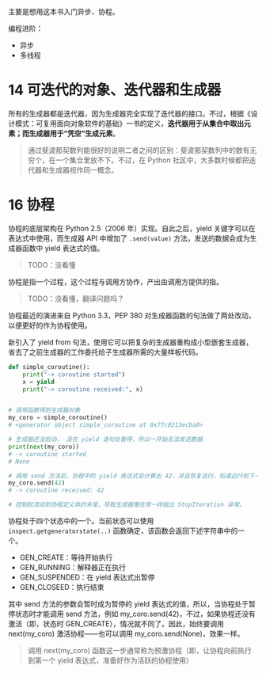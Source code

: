 主要是想用这本书入门异步、协程。


编程进阶：
- 异步
- 多线程

# 14 可迭代的对象、迭代器和生成器

所有的生成器都是迭代器，因为生成器完全实现了迭代器的接口。不过，根据《设计模式：可复用面向对象软件的基础》一书的定义，**迭代器用于从集合中取出元素；而生成器用于“凭空”生成元素**。
> 通过斐波那契数列能很好的说明二者之间的区别：斐波那契数列中的数有无穷个，在一个集合里放不下。不过，在 Python 社区中，大多数时候都把迭代器和生成器视作同一概念。

# 16 协程

协程的底层架构在 Python 2.5（2006 年）实现。自此之后，yield 关键字可以在表达式中使用，而生成器 API 中增加了 `.send(value)` 方法，发送的数据会成为生成器函数中 yield 表达式的值。
> TODO：没看懂

协程是指一个过程，这个过程与调用方协作，产出由调用方提供的指。
> TODO：没看懂，翻译问题吗？

协程最近的演进来自 Python 3.3，PEP 380 对生成器函数的句法做了两处改动，以便更好的作为协程使用。

新引入了 yield from 句法，使用它可以把复杂的生成器重构成小型嵌套生成器，省去了之前生成器的工作委托给子生成器所需的大量样板代码。

```python
def simple_coroutine():
    print("-> coroutine started")
    x = yield
    print("-> coroutine received:", x)


# 调用函数得到生成器对象
my_coro = simple_coroutine()
# <generator object simple_coroutine at 0x7fc0213ecba0>

# 生成器还没启动， 没在 yield 语句处暂停，所以一开始无法发送数据
print(next(my_coro))
# -> coroutine started
# None

# 调用 send 方法后，协程中的 yield 表达式会计算出 42，并且恢复运行，知道运行到下一个 yield 表达式或者终止
my_coro.send(42)
# -> coroutine received: 42

# 控制权流动到协程定义体的末尾，导致生成器像往常一样抛出 StopIteration 异常。
```

协程处于四个状态中的一个。当前状态可以使用 `inspect.getgeneratorstate(..)` 函数确定，该函数会返回下述字符串中的一个。
- GEN_CREATE：等待开始执行
- GEN_RUNNING：解释器正在执行
- GEN_SUSPENDED：在 yield 表达式出暂停
- GEN_CLOSEED：执行结束

其中 send 方法的参数会暂时成为暂停的 yield 表达式的值，所以，当协程处于暂停状态时才能调用 send 方法，例如 my_coro.send(42)，不过，如果协程还没有激活（即，状态时 GEN_CREATE），情况就不同了。因此，始终要调用 next(my_coro) 激活协程——也可以调用 my_coro.send(None)，效果一样。
> 调用 next(my_coro) 函数这一步通常称为预激协程（即，让协程向前执行到第一个 yield 表达式，准备好作为活跃的协程使用）


